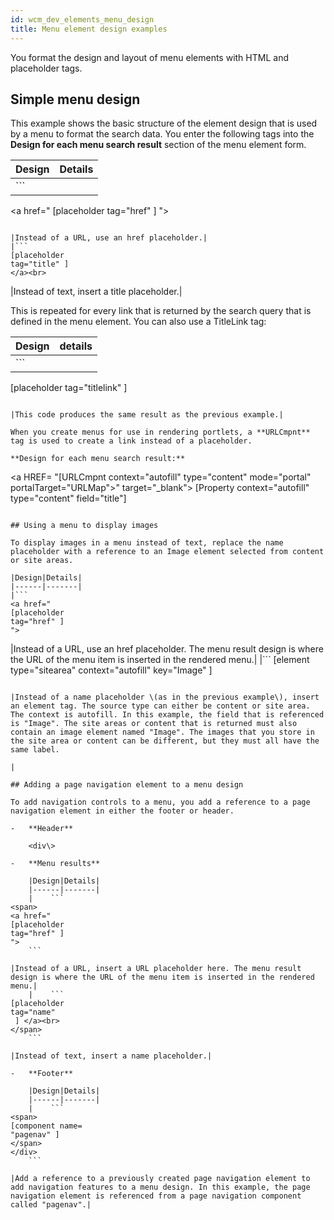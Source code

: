 ```yaml
---
id: wcm_dev_elements_menu_design
title: Menu element design examples
---
```





You format the design and layout of menu elements with HTML and placeholder tags.

## Simple menu design

This example shows the basic structure of the element design that is used by a menu to format the search data. You enter the following tags into the **Design for each menu search result** section of the menu element form.

|Design|Details|
|------|-------|
|```
<a href="
[placeholder 
tag="href" ] 
">
```

|Instead of a URL, use an href placeholder.|
|```
[placeholder 
tag="title" ] 
</a><br>
```

|Instead of text, insert a title placeholder.|

This is repeated for every link that is returned by the search query that is defined in the menu element. You can also use a TitleLink tag:

|Design|details|
|------|-------|
|```
[placeholder 
tag="titlelink" ] 
<br>
```

|This code produces the same result as the previous example.|

When you create menus for use in rendering portlets, a **URLCmpnt** tag is used to create a link instead of a placeholder.

**Design for each menu search result:**

```
<a HREF=
"[URLCmpnt context="autofill" type="content" mode="portal" portalTarget="URLMap">"
target="_blank"> [Property context="autofill" type="content" field="title"] </a>
<br>
```

## Using a menu to display images

To display images in a menu instead of text, replace the name placeholder with a reference to an Image element selected from content or site areas.

|Design|Details|
|------|-------|
|```
<a href="
[placeholder 
tag="href" ] 
">
```

|Instead of a URL, use an href placeholder. The menu result design is where the URL of the menu item is inserted in the rendered menu.|
|```
[element 
type="sitearea" 
context="autofill" 
key="Image"
]
</a></br>
```

|Instead of a name placeholder \(as in the previous example\), insert an element tag. The source type can either be content or site area. The context is autofill. In this example, the field that is referenced is "Image". The site areas or content that is returned must also contain an image element named "Image". The images that you store in the site area or content can be different, but they must all have the same label.

|

## Adding a page navigation element to a menu design

To add navigation controls to a menu, you add a reference to a page navigation element in either the footer or header.

-   **Header**

    <div\>

-   **Menu results**

    |Design|Details|
    |------|-------|
    |    ```
<span>
<a href="
[placeholder 
tag="href" ] 
">
    ```

|Instead of a URL, insert a URL placeholder here. The menu result design is where the URL of the menu item is inserted in the rendered menu.|
    |    ```
[placeholder 
tag="name"
 ] </a><br>
</span>
    ```

|Instead of text, insert a name placeholder.|

-   **Footer**

    |Design|Details|
    |------|-------|
    |    ```
<span>
[component name=
"pagenav" ]
</span>
</div>
    ```

|Add a reference to a previously created page navigation element to add navigation features to a menu design. In this example, the page navigation element is referenced from a page navigation component called "pagenav".|


